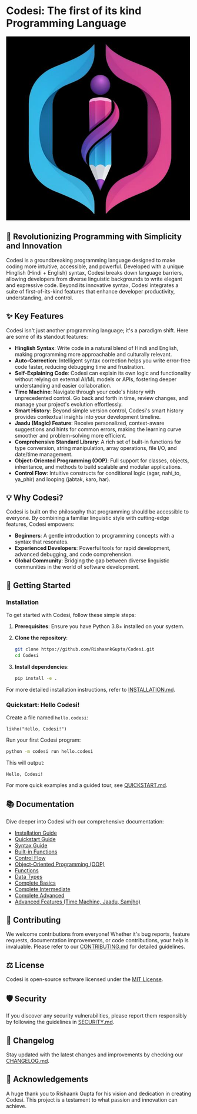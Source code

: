 # Codesi: The first of its kind Programming Language

![Codesi Logo Placeholder](assets/icon.ico)

## 🚀 Revolutionizing Programming with Simplicity and Innovation

Codesi is a groundbreaking programming language designed to make coding more intuitive, accessible, and powerful. Developed with a unique Hinglish (Hindi + English) syntax, Codesi breaks down language barriers, allowing developers from diverse linguistic backgrounds to write elegant and expressive code. Beyond its innovative syntax, Codesi integrates a suite of first-of-its-kind features that enhance developer productivity, understanding, and control.

## ✨ Key Features

Codesi isn't just another programming language; it's a paradigm shift. Here are some of its standout features:

*   **Hinglish Syntax**: Write code in a natural blend of Hindi and English, making programming more approachable and culturally relevant.
*   **Auto-Correction**: Intelligent syntax correction helps you write error-free code faster, reducing debugging time and frustration.
*   **Self-Explaining Code**: Codesi can explain its own logic and functionality without relying on external AI/ML models or APIs, fostering deeper understanding and easier collaboration.
*   **Time Machine**: Navigate through your code's history with unprecedented control. Go back and forth in time, review changes, and manage your project's evolution effortlessly.
*   **Smart History**: Beyond simple version control, Codesi's smart history provides contextual insights into your development timeline.
*   **Jaadu (Magic) Feature**: Receive personalized, context-aware suggestions and hints for common errors, making the learning curve smoother and problem-solving more efficient.
*   **Comprehensive Standard Library**: A rich set of built-in functions for type conversion, string manipulation, array operations, file I/O, and date/time management.
*   **Object-Oriented Programming (OOP)**: Full support for classes, objects, inheritance, and methods to build scalable and modular applications.
*   **Control Flow**: Intuitive constructs for conditional logic (agar, nahi_to, ya_phir) and looping (jabtak, karo, har).

## 💡 Why Codesi?

Codesi is built on the philosophy that programming should be accessible to everyone. By combining a familiar linguistic style with cutting-edge features, Codesi empowers:

*   **Beginners**: A gentle introduction to programming concepts with a syntax that resonates.
*   **Experienced Developers**: Powerful tools for rapid development, advanced debugging, and code comprehension.
*   **Global Community**: Bridging the gap between diverse linguistic communities in the world of software development.

## 🚀 Getting Started

### Installation

To get started with Codesi, follow these simple steps:

1.  **Prerequisites**: Ensure you have Python 3.8+ installed on your system.

2.  **Clone the repository**:

    ```bash
    git clone https://github.com/RishaankGupta/Codesi.git
    cd Codesi
    ```

3.  **Install dependencies**:

    ```bash
    pip install -e .
    ```

For more detailed installation instructions, refer to [INSTALLATION.md](docs/INSTALLATION.md).

### Quickstart: Hello Codesi!

Create a file named `hello.codesi`:

```codesi
likho("Hello, Codesi!")
```

Run your first Codesi program:

```bash
python -m codesi run hello.codesi
```

This will output:

```
Hello, Codesi!
```

For more quick examples and a guided tour, see [QUICKSTART.md](docs/QUICKSTART.md).

## 📚 Documentation

Dive deeper into Codesi with our comprehensive documentation:

*   [Installation Guide](docs/INSTALLATION.md)
*   [Quickstart Guide](docs/QUICKSTART.md)
*   [Syntax Guide](docs/SYNTAX_GUIDE.md)
*   [Built-in Functions](docs/BUILTIN_FUNCTIONS.md)
*   [Control Flow](docs/CONTROL_FLOW.md)
*   [Object-Oriented Programming (OOP)](docs/OOPs.md)
*   [Functions](docs/FUNCTIONS.md)
*   [Data Types](docs/DATA_TYPES.md)
*   [Complete Basics](docs/COMPLETE_BASICS.md)
*   [Complete Intermediate](docs/COMPLETE_INTERMEDIATE.md)
*   [Complete Advanced](docs/COMPLETE_ADVANCED.md)
*   [Advanced Features (Time Machine, Jaadu, Samjho)](docs/ADVANCED_FEATURES.md)

## 🤝 Contributing

We welcome contributions from everyone! Whether it's bug reports, feature requests, documentation improvements, or code contributions, your help is invaluable. Please refer to our [CONTRIBUTING.md](CONTRIBUTING.md) for detailed guidelines.

## ⚖️ License

Codesi is open-source software licensed under the [MIT License](LICENSE).

## 🛡️ Security

If you discover any security vulnerabilities, please report them responsibly by following the guidelines in [SECURITY.md](SECURITY.md).

## 📜 Changelog

Stay updated with the latest changes and improvements by checking our [CHANGELOG.md](CHANGELOG.md).

## 🙏 Acknowledgements

A huge thank you to Rishaank Gupta for his vision and dedication in creating Codesi. This project is a testament to what passion and innovation can achieve.
